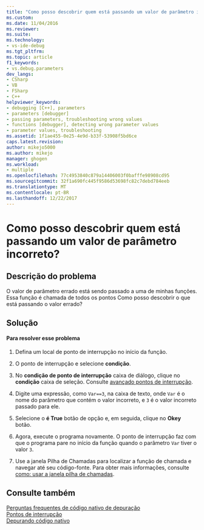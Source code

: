 ```yaml
---
title: "Como posso descobrir quem está passando um valor de parâmetro incorreto? | Microsoft Docs"
ms.custom: 
ms.date: 11/04/2016
ms.reviewer: 
ms.suite: 
ms.technology:
- vs-ide-debug
ms.tgt_pltfrm: 
ms.topic: article
f1_keywords:
- vs.debug.parameters
dev_langs:
- CSharp
- VB
- FSharp
- C++
helpviewer_keywords:
- debugging [C++], parameters
- parameters [debugger]
- passing parameters, troubleshooting wrong values
- functions [debugger], detecting wrong parameter values
- parameter values, troubleshooting
ms.assetid: 1f1ae455-0e25-4e9d-b33f-53908f5bd6ce
caps.latest.revision: 
author: mikejo5000
ms.author: mikejo
manager: ghogen
ms.workload:
- multiple
ms.openlocfilehash: 77c4953840c879a14406003f0bafffe98908cd95
ms.sourcegitcommit: 32f1a690fc445f9586d53698fc82c7debd784eeb
ms.translationtype: MT
ms.contentlocale: pt-BR
ms.lasthandoff: 12/22/2017
---
```

# <a name="how-can-i-find-out-who-is-passing-a-wrong-parameter-value"></a>Como posso descobrir quem está passando um valor de parâmetro incorreto?
## <a name="problem-description"></a>Descrição do problema  
 O valor de parâmetro errado está sendo passado a uma de minhas funções. Essa função é chamada de todos os pontos Como posso descobrir o que está passando o valor errado?  
  
## <a name="solution"></a>Solução  
  
#### <a name="to-resolve-this-problem"></a>Para resolver esse problema  
  
1.  Defina um local de ponto de interrupção no início da função.  
  
2.  O ponto de interrupção e selecione **condição**.  
  
3.  No **condição de ponto de interrupção** caixa de diálogo, clique no **condição** caixa de seleção. Consulte [avançado pontos de interrupção](../debugger/using-breakpoints.md#BKMK_Specify_a_breakpoint_condition_using_a_code_expression).  
  
4.  Digite uma expressão, como `Var==3`, na caixa de texto, onde `Var` é o nome do parâmetro que contém o valor incorreto, e `3` é o valor incorreto passado para ele.  
  
5.  Selecione o **é True** botão de opção e, em seguida, clique no **Okey** botão.  
  
6.  Agora, execute o programa novamente. O ponto de interrupção faz com que o programa pare no início da função quando o parâmetro `Var` tiver o valor `3`.  
  
7.  Use a janela Pilha de Chamadas para localizar a função de chamada e navegar até seu código-fonte. Para obter mais informações, consulte [como: usar a janela pilha de chamadas](../debugger/how-to-use-the-call-stack-window.md).  
  
## <a name="see-also"></a>Consulte também  
 [Perguntas frequentes de código nativo de depuração](../debugger/debugging-native-code-faqs.md)   
 [Pontos de interrupção](http://msdn.microsoft.com/en-us/fe4eedc1-71aa-4928-962f-0912c334d583)   
 [Depurando código nativo](../debugger/debugging-native-code.md)